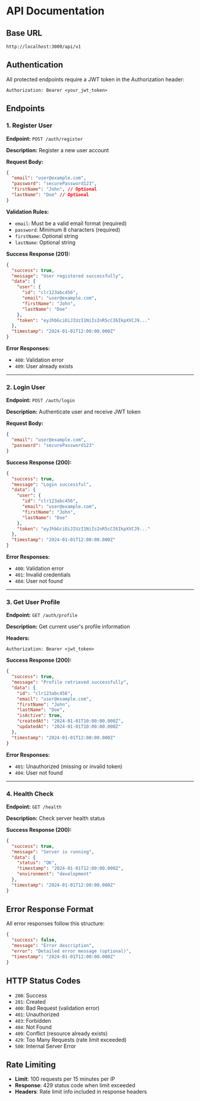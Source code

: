 # API Documentation

## Base URL

```
http://localhost:3000/api/v1
```

## Authentication

All protected endpoints require a JWT token in the Authorization header:

```
Authorization: Bearer <your_jwt_token>
```

## Endpoints

### 1. Register User

**Endpoint:** `POST /auth/register`

**Description:** Register a new user account

**Request Body:**

```json
{
  "email": "user@example.com",
  "password": "securePassword123",
  "firstName": "John", // Optional
  "lastName": "Doe" // Optional
}
```

**Validation Rules:**

- `email`: Must be a valid email format (required)
- `password`: Minimum 8 characters (required)
- `firstName`: Optional string
- `lastName`: Optional string

**Success Response (201):**

```json
{
  "success": true,
  "message": "User registered successfully",
  "data": {
    "user": {
      "id": "clr123abc456",
      "email": "user@example.com",
      "firstName": "John",
      "lastName": "Doe"
    },
    "token": "eyJhbGciOiJIUzI1NiIsInR5cCI6IkpXVCJ9..."
  },
  "timestamp": "2024-01-01T12:00:00.000Z"
}
```

**Error Responses:**

- `400`: Validation error
- `409`: User already exists

---

### 2. Login User

**Endpoint:** `POST /auth/login`

**Description:** Authenticate user and receive JWT token

**Request Body:**

```json
{
  "email": "user@example.com",
  "password": "securePassword123"
}
```

**Success Response (200):**

```json
{
  "success": true,
  "message": "Login successful",
  "data": {
    "user": {
      "id": "clr123abc456",
      "email": "user@example.com",
      "firstName": "John",
      "lastName": "Doe"
    },
    "token": "eyJhbGciOiJIUzI1NiIsInR5cCI6IkpXVCJ9..."
  },
  "timestamp": "2024-01-01T12:00:00.000Z"
}
```

**Error Responses:**

- `400`: Validation error
- `401`: Invalid credentials
- `404`: User not found

---

### 3. Get User Profile

**Endpoint:** `GET /auth/profile`

**Description:** Get current user's profile information

**Headers:**

```
Authorization: Bearer <jwt_token>
```

**Success Response (200):**

```json
{
  "success": true,
  "message": "Profile retrieved successfully",
  "data": {
    "id": "clr123abc456",
    "email": "user@example.com",
    "firstName": "John",
    "lastName": "Doe",
    "isActive": true,
    "createdAt": "2024-01-01T10:00:00.000Z",
    "updatedAt": "2024-01-01T10:00:00.000Z"
  },
  "timestamp": "2024-01-01T12:00:00.000Z"
}
```

**Error Responses:**

- `401`: Unauthorized (missing or invalid token)
- `404`: User not found

---

### 4. Health Check

**Endpoint:** `GET /health`

**Description:** Check server health status

**Success Response (200):**

```json
{
  "success": true,
  "message": "Server is running",
  "data": {
    "status": "OK",
    "timestamp": "2024-01-01T12:00:00.000Z",
    "environment": "development"
  },
  "timestamp": "2024-01-01T12:00:00.000Z"
}
```

## Error Response Format

All error responses follow this structure:

```json
{
  "success": false,
  "message": "Error description",
  "error": "Detailed error message (optional)",
  "timestamp": "2024-01-01T12:00:00.000Z"
}
```

## HTTP Status Codes

- `200`: Success
- `201`: Created
- `400`: Bad Request (validation error)
- `401`: Unauthorized
- `403`: Forbidden
- `404`: Not Found
- `409`: Conflict (resource already exists)
- `429`: Too Many Requests (rate limit exceeded)
- `500`: Internal Server Error

## Rate Limiting

- **Limit**: 100 requests per 15 minutes per IP
- **Response**: 429 status code when limit exceeded
- **Headers**: Rate limit info included in response headers
